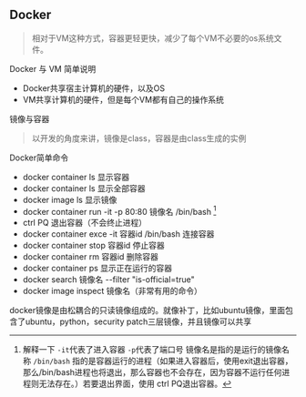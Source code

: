 ## Docker
> 相对于VM这种方式，容器更轻更快，减少了每个VM不必要的os系统文件。

Docker 与 VM 简单说明
* Docker共享宿主计算机的硬件，以及OS
* VM共享计算机的硬件，但是每个VM都有自己的操作系统

镜像与容器
> 以开发的角度来讲，镜像是class，容器是由class生成的实例

Docker简单命令
* docker container ls 显示容器
* docker container ls 显示全部容器
* docker image ls 显示镜像
* docker container run -it -p 80:80 镜像名 /bin/bash  [^1]
* ctrl PQ 退出容器（不会终止进程）
* docker container exce -it 容器id /bin/bash 连接容器
* docker container stop 容器id 停止容器
* docker container rm 容器id 删除容器
* docker container ps 显示正在运行的容器
* docker search 镜像名 --filter "is-official=true"
* docker image inspect 镜像名（非常有用的命令）
  

docker镜像是由松耦合的只读镜像组成的。就像补丁，比如ubuntu镜像，里面包含了ubuntu，python，security patch三层镜像，并且镜像可以共享



[^1]: 解释一下 `-it`代表了进入容器 `-p`代表了端口号  镜像名是指的是运行的镜像名称  `/bin/bash` 指的是容器运行的进程（如果进入容器后，使用exit退出容器，那么/bin/bash进程也将退出，那么容器也不会存在，因为容器不运行任何进程则无法存在。）若要退出界面，使用 ctrl PQ退出容器。